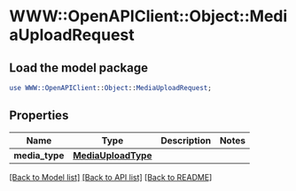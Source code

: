 # WWW::OpenAPIClient::Object::MediaUploadRequest

## Load the model package
```perl
use WWW::OpenAPIClient::Object::MediaUploadRequest;
```

## Properties
Name | Type | Description | Notes
------------ | ------------- | ------------- | -------------
**media_type** | [**MediaUploadType**](MediaUploadType.md) |  | 

[[Back to Model list]](../README.md#documentation-for-models) [[Back to API list]](../README.md#documentation-for-api-endpoints) [[Back to README]](../README.md)


